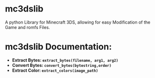 # mc3dslib
A python Library for Minecraft 3DS, allowing for easy Modification of the Game and romfs Files.





# mc3dslib Documentation:

- **Extract Bytes: `extract_bytes(filename, arg1, arg2)`**
- **Convert Bytes: `convert_bytes(bytestring,order)`**
- **Extract Color: `extract_colors(image_path)`**

